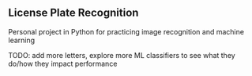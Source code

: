 ## License Plate Recognition

Personal project in Python for practicing image recognition and machine learning

TODO: add more letters, explore more ML classifiers to see what they do/how they impact performance
